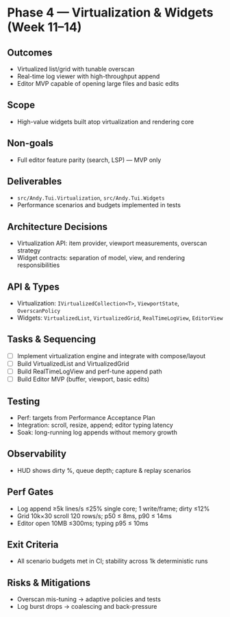 # Phase 4 — Virtualization & Widgets (Week 11–14)

## Outcomes
- Virtualized list/grid with tunable overscan
- Real-time log viewer with high-throughput append
- Editor MVP capable of opening large files and basic edits

## Scope
- High-value widgets built atop virtualization and rendering core

## Non-goals
- Full editor feature parity (search, LSP) — MVP only

## Deliverables
- `src/Andy.Tui.Virtualization`, `src/Andy.Tui.Widgets`
- Performance scenarios and budgets implemented in tests

## Architecture Decisions
- Virtualization API: item provider, viewport measurements, overscan strategy
- Widget contracts: separation of model, view, and rendering responsibilities

## API & Types
- Virtualization: `IVirtualizedCollection<T>`, `ViewportState`, `OverscanPolicy`
- Widgets: `VirtualizedList`, `VirtualizedGrid`, `RealTimeLogView`, `EditorView`

## Tasks & Sequencing
- [ ] Implement virtualization engine and integrate with compose/layout
- [ ] Build VirtualizedList and VirtualizedGrid
- [ ] Build RealTimeLogView and perf-tune append path
- [ ] Build Editor MVP (buffer, viewport, basic edits)

## Testing
- Perf: targets from Performance Acceptance Plan
- Integration: scroll, resize, append; editor typing latency
- Soak: long-running log appends without memory growth

## Observability
- HUD shows dirty %, queue depth; capture & replay scenarios

## Perf Gates
- Log append ≥5k lines/s ≤25% single core; 1 write/frame; dirty ≤12%
- Grid 10k×30 scroll 120 rows/s; p50 ≤ 8ms, p90 ≤ 14ms
- Editor open 10MB ≤300ms; typing p95 ≤ 10ms

## Exit Criteria
- All scenario budgets met in CI; stability across 1k deterministic runs

## Risks & Mitigations
- Overscan mis-tuning → adaptive policies and tests
- Log burst drops → coalescing and back-pressure
